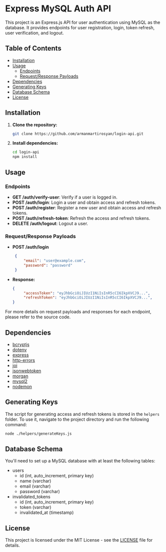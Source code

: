 # Express MySQL Auth API

This project is an Express.js API for user authentication using MySQL as the database. It provides endpoints for user registration, login, token refresh, user verification, and logout.

## Table of Contents

- [Installation](#installation)
- [Usage](#usage)
  - [Endpoints](#endpoints)
  - [Request/Response Payloads](#requestresponse-payloads)
- [Dependencies](#dependencies)
- [Generating Keys](#generating-keys)
- [Database Schema](#database-schema)
- [License](#license)

## Installation

1. **Clone the repository:**

   ```bash
   git clone https://github.com/armanmartirosyan/login-api.git
   ```

2. **Install dependencies:**

    ```bash
    cd login-api
    npm install
    ```

## Usage

### Endpoints

- **GET /auth/verify-user**: Verify if a user is logged in.
- **POST /auth/login**: Login a user and obtain access and refresh tokens.
- **POST /auth/register**: Register a new user and obtain access and refresh tokens.
- **POST /auth/refresh-token**: Refresh the access and refresh tokens.
- **DELETE /auth/logout**: Logout a user.

### Request/Response Payloads

- **POST /auth/login**

   ```json
    {
        "email": "user@example.com",
        "password": "password"
    }

- **Response:**

   ```json
   {
        "accessToken": "eyJhbGciOiJIUzI1NiIsInR5cCI6IkpXVCJ9...",
        "refreshToken": "eyJhbGciOiJIUzI1NiIsInR5cCI6IkpXVCJ9...",
   }

For more details on request payloads and responses for each endpoint, please refer to the source code.

## Dependencies

- [bcryptjs](https://www.npmjs.com/package/bcryptjs)
- [dotenv](https://www.npmjs.com/package/dotenv)
- [express](https://www.npmjs.com/package/express)
- [http-errors](https://www.npmjs.com/package/http-errors)
- [joi](https://www.npmjs.com/package/joi)
- [jsonwebtoken](https://www.npmjs.com/package/jsonwebtoken)
- [morgan](https://www.npmjs.com/package/morgan)
- [mysql2](https://www.npmjs.com/package/mysql2)
- [nodemon](https://www.npmjs.com/package/nodemon)

## Generating Keys

The script for generating access and refresh tokens is stored in the `helpers` folder. To use it, navigate to the project directory and run the following command:

   ```bash
   node ./helpers/generateKeys.js
   ```

## Database Schema

You'll need to set up a MySQL database with at least the following tables:

- users
  - id (int, auto_increment, primary key)
  - name (varchar)
  - email (varchar)
  - password (varchar)
- invalidated_tokens
  - id (int, auto_increment, primary key)
  - token (varchar)
  - invalidated_at (timestamp)

## License

This project is licensed under the MIT License - see the [LICENSE](LICENSE) file for details.
